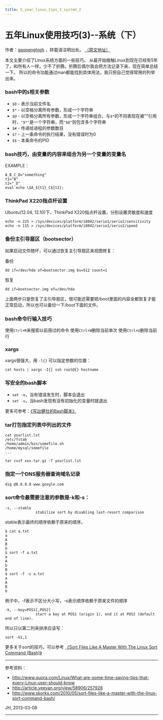 ```yaml
---
title: 5_year_linux_tips_3_system_2
---
```

<head>
<link rel='stylesheet' href='/style/github2.css'/>
<link href="/style/google-code-prettify/prettify.css" type="text/css" rel="stylesheet" />
</head>
<script type="text/javascript" src="/style/google-code-prettify/prettify.js"></script>

五年Linux使用技巧(3)--系统（下）
===============================

作者：[gaopenghigh](http://gaopenghigh.github.com)
，转载请注明出处。
[（原文地址）](http://gaopenghigh.github.io/posts/5_year_linux_tips_2_system_2.html)

本文主要介绍了Linux系统方面的一些技巧。
从最开始接触Linux到现在已经有5年了，和所有人一样，少不了折腾。折腾后偶尔我会把方法记录下来，现在简单总结一下。
所以的命令功能通过man都能找到具体用法，我只把自己觉得常用的列举出来。

### bash中的`$`相关参数

* `$0` - 表示当前文件名
* `$*` - 以空格分离所有参数，形成一个字符串
* `$@` - 以空格分离所有参数，形成一个字符串组合。与`$*`的不同表现在被""引用时，`"$*"`是一个字符串，而`"$@"`则包含多个字符串
* `$#` - 传递给进程的参数数目
* `$?` - 上一条命令的执行结果，没有错误时为0
* `$$` - 本条命令的PID

### bash技巧，由变量的内容来组合为另一个变量的变量名

EXAMPLE：

    A_B_C_D="something"
    t1="B"
    t2="_D"
    eval echo \$A_${t1}_C${t2};

### ThinkPad X220指点杆设置

Ubuntu(12.04, 12.10)下，ThinkPad X220指点杆设置，分别设置灵敏度和速度

    echo -n 225 > /sys/devices/platform/i8042/serio1/serio2/sensitivity
    echo -n 115 > /sys/devices/platform/i8042/serio1/serio2/speed

### 备份主引导扇区（bootsector）

如果启动文件随坏，可以通过恢复主引导扇区来视图修复：

备份

    dd if=/dev/hda of=bootsector.img bs=512 count=1

恢复

    dd if=bootsector.img of=/dev/hda

上面两步只是恢复了主引导扇区，很可能还需要把/boot里面的内容全都恢复才能正常启动，所以也可以备份一下/boot下面的文件。

### bash命令行输入技巧

使用`Ctrl+R`来搜索以前用过的命令
使用`Ctrl+W`删除当前单次
使用`Ctrl+U`删除当前行

### xargs

xargs很强大，用 `-l{}` 可以指定参数的位置：

    cat hosts | xargs -I{} ssh root@{} hostname

### 写安全的bash脚本

* `set -e`，当有错误发生时，脚本会退出
* `set -u`，当bash发现有没有初始化的变量时就退出

更多可参考：[《写出健壮的Bash脚本》](http://article.yeeyan.org/view/58906/257928)

### tar打包指定列表中列出的文件

    cat yourlist.lst
    /etc/fstab
    /home/admin/bin/somefile.sh
    /home/mysql/somefile
    ...
    
    tar cvzf xxx.tar.gz -T yourlist.lst

### 指定一个DNS服务器查询域名记录

    dig @8.8.8.8 www.google.com

### sort命令最需要注意的参数是-k和-s：

    -s, --stable
                  stabilize sort by disabling last-resort comparison

stable表示最终的顺序依赖于原来的顺序。

    $ cat a.txt 
    a
    A
    B
    b
    $ sort -f a.txt
    a
    A
    b
    B
    $ sort -f -s a.txt
    a
    A
    B
    b

例子中，-f表示不区分大小写，-s表示顺序依赖于原来文件的顺序

    -k, --key=POS1[,POS2]
                  start a key at POS1 (origin 1), end it at POS2 (default end of line).

所以只以第二列来排序应该写：

    sort -k1,1

更多关于sort的技巧，可以参考
[《Sort Files Like A Master With The Linux Sort Command (Bash)》](http://www.skorks.com/2010/05/sort-files-like-a-master-with-the-linux-sort-command-bash/)


----

参考资料：

* http://www.quora.com/Linux/What-are-some-time-saving-tips-that-every-Linux-user-should-know
* http://article.yeeyan.org/view/58906/257928
* http://www.skorks.com/2010/05/sort-files-like-a-master-with-the-linux-sort-command-bash/


JH, 2013-03-08

----

<div id="disqus_thread"></div>
<script type="text/javascript">
/* * * CONFIGURATION VARIABLES: EDIT BEFORE PASTING INTO YOUR WEBPAGE * * */
    var disqus_shortname = 'gaopenghigh'; // required: replace example with your forum shortname

    /* * * DON'T EDIT BELOW THIS LINE * * */
    (function() {
        var dsq = document.createElement('script'); dsq.type = 'text/javascript'; dsq.async = true;
        dsq.src = '//' + disqus_shortname + '.disqus.com/embed.js';
        (document.getElementsByTagName('head')[0] || document.getElementsByTagName('body')[0]).appendChild(dsq);
    })();
</script>
<script>
  (function(i,s,o,g,r,a,m){i['GoogleAnalyticsObject']=r;i[r]=i[r]||function(){
  (i[r].q=i[r].q||[]).push(arguments)},i[r].l=1*new Date();a=s.createElement(o),
  m=s.getElementsByTagName(o)[0];a.async=1;a.src=g;m.parentNode.insertBefore(a,m)
  })(window,document,'script','//www.google-analytics.com/analytics.js','ga');

  ga('create', 'UA-40539766-1', 'github.com');
  ga('send', 'pageview');

</script>

